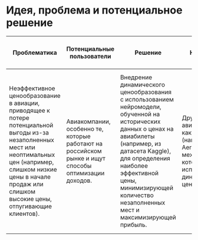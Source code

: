 # Идея, проблема и потенциальное решение


| Проблематика | Потенциальные пользователи | Решение | Конкуренты | Уникальность решения | Ссылка на видео с демонстрацией продукта |
| ------------- | ------------- | ------------- | ------------- | ------------- |  ------------- |
| Неэффективное ценообразование в авиации, приводящее к потере потенциальной выгоды из-за незаполненных мест или неоптимальных цен (например, слишком низкие цены в начале продаж или слишком высокие цены, отпугивающие клиентов). | Авиакомпании, особенно те, которые работают на российском рынке и ищут способы оптимизации доходов.  | Внедрение динамического ценообразования с использованием нейромодели, обученной на исторических данных о ценах на авиабилеты (например, из датасета Kaggle), для определения наиболее эффективной цены, минимизирующей количество незаполненных мест и максимизирующей прибыль. | Другие авиакомпании, как российские (например, Aeroflot), так и международные, которые уже используют динамическое ценообразование. | Конкретная реализация с использованием определенной нейромодели и данных может иметь свои особенности, особенно адаптированные под российский рынок. Например, учет локальных факторов, таких как сезонность, конкуренция на внутренних маршрутах или специфические предпочтения клиентов.  | Разместите демонстрацию вашего продукта на любом ресурсе и прикрепите ссылку в документ для просмотра | 

